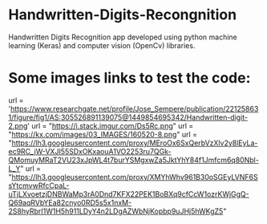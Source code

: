 # Handwritten-Digits-Recongnition
Handwritten Digits Recognition app developed using python machine learning (Keras) and computer vision (OpenCv) libraries.

# Some images links to test the code:

url = 'https://www.researchgate.net/profile/Jose_Sempere/publication/221258631/figure/fig1/AS:305526891139075@1449854695342/Handwritten-digit-2.png'
url = "https://i.stack.imgur.com/Ds5Rc.png"
url = "https://kx.com/images/03_IMAGES/160520-8.png"
url = "https://lh3.googleusercontent.com/proxy/MEroOx6SxQerbVzXlv2y8lEyLa-ec9RC_jW-VXJI55SDxOKxaouA1VO2253ru7QGk-QMomuyMRaT2VU23xJpWL4t7burYSMgxwZa5JktYhY84f1Jmfcm6q80Nbl-L_Y"
url = "https://lh3.googleusercontent.com/proxy/XMYhWhv961B30oSGEyLVNF6SsYtcmvwRfcCpaL-uTjLXvoetzjDNBWaMp3rA0Dnd7KFX22PEK1BoBXq9cfCcW1ozrKWjGgQ-Q69aqRVbYEa82cnyo0RD5s5x1nxM-2S8hyRbrI1W1H5h911LDyY4n2LDgAZWbNjKopbp9uJHj5hWKgZ5"
